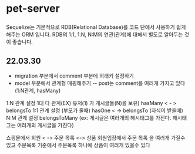 # pet-server




###
Sequelize는 기본적으로 RDB(Relational Database)를 코드 단에서 사용하기 쉽게 해주는 ORM 입니다.
RDB의 1:1, 1:N, N:M의 연관(관계)에 대해서 별도로 알아두는 것이 좋습니다.


## 22.03.30
- migration 부분에서  comment 부분에 외래키 설정하기
- model 부분에서 관계형 매핑해주기
-- post는 comment를 여러개 가지고 있다(1:N관계, hasMany)

1:N 관계 설정
1대 다 관계(EX) 유저(1) 가 게시글들(N)을 보유)
hasMany  < - > belongsTo
1:1 관계 설정 
(부모가 줄때) hasOne < -> belongsTo (자식이 받을때)
N:M 관계 설정
belongsToMany
(ex: 게시글은 여러개의 해시태그를 가진다. 해시태그는 여러개의 게시글을 가진다)

쇼핑몰에서 회원  < -> 주문 목록 <-> 상품
회원입장에서 주문 목록 을 여러개 가질수 있고
주문목록 기준에서 주문목록 하나에 상품이 여러개 있을수 있다